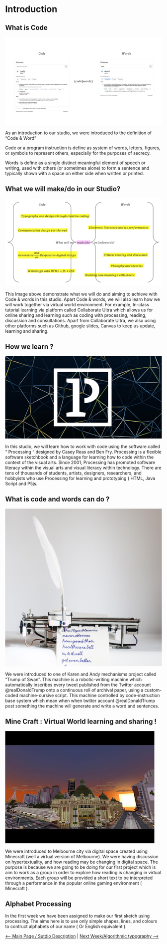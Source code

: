 # Introduction

## What is Code

![](Code_Defination.jpg)

As an introduction to our studio, we were introduced to the definition of “Code & Word”

Code or a program instruction is define as system of words, letters, figures, or symbols to represent others, especially for the purposes of secrecy. 

Words is define as a single distinct meaningful element of speech or writing, used with others (or sometimes alone) to form a sentence and typically shown with a space on either side when written or printed.

## What we will make/do in our Studio?

![](Make_&_Do.jpg) 

This Image above demonstrate what we will do and aiming to achieve with Code & words in this studio. Apart Code & words, we will also learn how we will work together via virtual world environment. For example, In-class tutorial learning via platform called Collaborate Ultra which allows us for online sharing and learning such as coding with processing, reading, discussion and consultations. Apart from Collaborate Ultra, we also using other platforms such as Github, google slides, Canvas to keep us update, learning and sharing.

## How we learn ?

![](processing.jpg) 

In this studio, we will learn how to work with code using the software called “ Processing “ designed by Casey Reas and Ben Fry. Processing is a flexible software sketchbook and a language for learning how to code within the context of the visual arts. Since 2001, Processing has promoted software literacy within the visual arts and visual literacy within technology. There are tens of thousands of students, artists, designers, researchers, and hobbyists who use Processing for learning and prototyping ( HTML, Java Script and P5js.

## What is code and words can do ?

![](Trumpet_of_Swan.jpg) 

We were introduced to one of Karen and Andy mechanisms project called “Trump of Swan”. This machine is a robotic-writing machine which automatically inscribes every tweet published from the Twitter account @realDonaldTrump onto a continuous roll of archival paper, using a custom-coded machine-cursive script. This machine controlled by code-instruction base system which mean when when twitter account @realDonaldTrump post something the machine will generate and write a word and sentences.

## Mine Craft : Virtual World learning and sharing !

![](Melbourne.jpg) 

We were introduced to Melbourne city via digital space created using Minecraft (well a virtual version of Melbourne). We were having discussion on hypertextuality, and how reading may be changing in digital space. The purpose is because we are going to be doing for our first project which is aim to work as a group in order to explore how reading is changing in virtual environments. Each group will be provided a short text to be interpreted through a performance in the popular online gaming environment ( Minecraft ).

## Alphabet Processing

In the first week we have been assigned to make our first sketch using processing. The aims here is to use only simple shapes, lines, and colours to contruct alphabets of our name ( Or English equivalent ).

<p align="center">
  
<a href='https://bridieotoole.github.io/codewords/'> <-- Main Page / Sutdio Description</a> | <a href='https://ptpeem.github.io/EdmCodeWorld/Week_02/'> Next Week/Algorithmic typography --></a>

</p>

